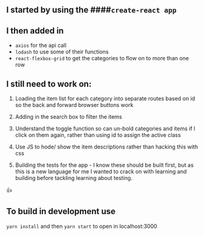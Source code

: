 ## I started by using the ####```create-react app```

## I then added in
 - ```axios``` for the api call
 - ```lodash``` to use some of their functions
 - ```react-flexbox-grid``` to get the categories to flow on to more than one row



 ## I still need to work on:
  1. Loading the item list for each category into separate routes based on id so the back and forward browser buttons work

  2. Adding in the search box to filter the items

  3. Understand the toggle function so can un-bold categories and items if I click on them again, rather than using id to assign the active class

  4. Use JS to hode/ show the item descriptions rather than hacking this with css

  5. Building the tests for the app - I know these should be built first, but as this is a new language for me I wanted to crack on with learning and building before tackling learning about testing.

  :+1:

## To build in development use

```yarn install``` and then ```yarn start``` to open in localhost:3000
